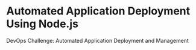 # Automated Application Deployment Using Node.js
DevOps Challenge: Automated Application Deployment and Management
